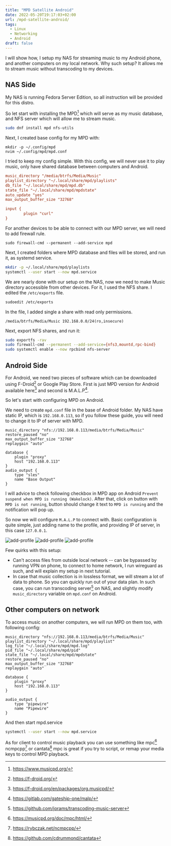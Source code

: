 ```yaml
---
title: "MPD Satellite Android"
date: 2022-05-20T19:17:03+02:00
url: /mpd-satellite-android/
tags:
  - Linux
  - Networking
  - Android
draft: false
---
```


I will show how, I setup my NAS for streaming music to my Android phone, and
another computers on my local network. Why such setup? It allows me to stream
music without transcoding to my devices.

<!--more-->

## NAS Side

My NAS is running Fedora Server Edition, so all instruction will be provided for this distro.

So let start with installing the MPD[^1] which will
serve as my music database, and NFS server which will allow me to stream music.

[^1]: https://www.musicpd.org/


```bash
sudo dnf install mpd nfs-utils
```

Next, I created base config for my MPD with:

``` BashSession
mkdir -p ~/.config/mpd
nvim ~/.config/mpd/mpd.conf
```

I tried to keep my config simple. With this config, we will never use it to
play music, only have shared database between computers and Android.

``` INI
music_directory "/media/btrfs/Media/Music"
playlist_directory "~/.local/share/mpd/playlists"
db_file "~/.local/share/mpd/mpd.db"
state_file "~/.local/share/mpd/mpdstate"
auto_update "yes"
max_output_buffer_size "32768"

input {
        plugin "curl"
}
```

For another devices to be able to connect with our MPD server, we will need to add firewall rule.

```BashSession
sudo firewall-cmd --permanent --add-service mpd
```

Next, I created folders where MPD database and files will be stored, and run it, as systemd service.

```bash
mkdir -p ~/.local/share/mpd/playlists
systemctl --user start --now mpd.service
```

We are nearly done with our setup on the NAS, now we need to make Music
directory accessible from other devices. For it, I used the NFS share. I edited
the `/etc/exports` file.

```bash
sudoedit /etc/exports
```

In the file, I added single a share with read only permissions.

```
/media/btrfs/Media/Music 192.168.0.0/24(ro,insecure)
```

Next, export NFS shares, and run it:

```bash
sudo exportfs -rav
sudo firewall-cmd --permanent --add-service={nfs3,mountd,rpc-bind}
sudo systemctl enable --now rpcbind nfs-server
```

## Android Side

For Android, we need two pieces of software which can be downloaded using
F-Droid[^2] or Google Play Store. First is just MPD version
for Android available here[^3] and
second is M.A.L.P[^4].

[^2]: https://f-droid.org/
[^3]: https://f-droid.org/en/packages/org.musicpd/
[^4]:  https://gitlab.com/gateship-one/malp/



So let's start with configuring MPD on Android.

We need to create `mpd.conf` file in the base of Android folder. My NAS have
static IP, which is `192.168.0.113`, so if you follow these guide, you will
need to change it to IP of server with MPD.

```
music_directory "nfs://192.168.0.113/media/btrfs/Media/Music"
restore_paused "no"
max_output_buffer_size "32768"
replaygain "auto"

database {
    plugin "proxy"
    host "192.168.0.113"
}
audio_output {
    type "sles"
    name "Base Output"
}
```

I will advice to check following checkbox in MPD app on Android `Prevent
suspend when MPD is running (Wakelock)`. After that, click on button with `MPD
is not running`, button should change it text to `MPD is running` and the
notification will pop up.

So now we will configure `M.A.L.P` to connect with. Basic configuration is
quite simple, just adding name to the profile, and providing IP of server, in
this case `127.0.0.1`.

![add-profile](img/malp-profile.webp "Click on plus to create new profile")
![add-profile](img/malp-edit-profile.webp "Simple profile for local running version")
![add-profile](img/malp-folder.webp "We can browse music base on folder structure")

Few quirks with this setup:
 * Can't access files from outside local network -- can be bypassed by
   running VPN on phone, to connect to home network, I run wireguard as such,
   and will explain my setup in next tutorial.
 * In case that music collection is in lossless format, we will stream a lot of
   data to phone. So you can quickly run out of your data plan. In such case,
   you can run transcoding server[^5] on NAS, and
   slightly modify `music_directory` variable on `mpd.conf` on Android.

[^5]: https://github.com/jorams/transcoding-music-server

## Other computers on network

To access music on another computers, we will run MPD on them too, with following config:

```
music_directory "nfs://192.168.0.113/media/btrfs/Media/Music"
playlist_directory "~/.local/share/mpd/playlist"
log_file "~/.local/share/mpd/mpd.log"
pid_file "~/.local/share/mpd/pid"
state_file "~/.local/share/mpd/mpdstate"
restore_paused "no"
max_output_buffer_size "32768"
replaygain "auto"

database {
    plugin "proxy"
    host "192.168.0.113"
}

audio_output {
    type "pipewire"
    name "Pipewire"
}
```

And then start mpd.service

```bash
systemctl --user start --now mpd.service
```

As for client to control music playback you can use something like mpc[^6] ncmpcpp[^7] or cantata[^8]
mpc is great if you try to script, or remap your media keys to control MPD playback.

[^6]: https://musicpd.org/doc/mpc/html/
[^7]: https://rybczak.net/ncmpcpp/
[^8]: https://github.com/cdrummond/cantata
